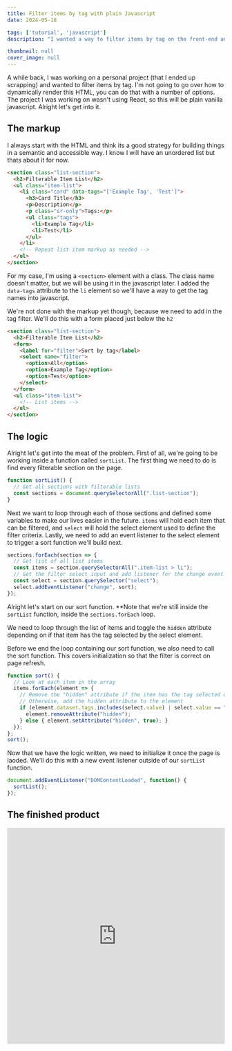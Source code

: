 ```yaml
---
title: Filter items by tag with plain Javascript
date: 2024-05-18

tags: ['tutorial', 'javascript']
description: "I wanted a way to filter items by tag on the front-end and decided to build a quick demo. Here I'll talk through some decisions I ended up making and show you how to implement something like this in your own project."

thumbnail: null
cover_image: null
---
```


A while back, I was working on a personal project (that I ended up scrapping) and wanted to filter items by tag. I'm not going to go over how to dynamically render this HTML, you can do that with a number of options. The project I was working on wasn't using React, so this will be plain vanilla javascript. Alright let's get into it.

## The markup

I always start with the HTML and think its a good strategy for building things in a semantic and accessible way. I know I will have an unordered list but thats about it for now.

```html
<section class="list-section">
  <h2>Filterable Item List</h2>
  <ul class="item-list">
    <li class="card" data-tags="['Example Tag', 'Test']">
      <h3>Card Title</h3>
      <p>Description</p>
      <p class="sr-only">Tags:</p>
      <ul class="tags">
        <li>Example Tag</li>
        <li>Test</li>
      </ul>
    </li>
    <!-- Repeat list item markup as needed -->
  </ul>
</section>
```

For my case, I'm using a `<section>` element with a class. The class name doesn't matter, but we will be using it in the javascript later. I added the `data-tags` attribute to the `li` element so we'll have a way to get the tag names into javascript.

We're not done with the markup yet though, because we need to add in the tag filter. We'll do this with a form placed just below the `h2`

```html
<section class="list-section">
  <h2>Filterable Item List</h2>
  <form>
    <label for="filter">Sort by tag</label>
    <select name="filter">
      <option>All</option>
      <option>Example Tag</option>
      <option>Test</option>
    </select>
  </form>
  <ul class="item-list">
    <!-- List items -->
  </ul>
</section>
```

## The logic

Alright let's get into the meat of the problem. First of all, we're going to be working inside a function called `sortList`. The first thing we need to do is find every filterable section on the page.

```js
function sortList() {
  // Get all sections with filterable lists
  const sections = document.querySelectorAll(".list-section");
}
```

Next we want to loop through each of those sections and defined some variables to make our lives easier in the future. `items` will hold each item that can be filtered, and `select` will hold the select element used to define the filter criteria. Lastly, we need to add an event listener to the select element to trigger a sort function we'll build next.

```js
sections.forEach(section => {
  // Get list of all list items
  const items = section.querySelectorAll(".item-list > li");
  // Get the filter select input and add listener for the change event
  const select = section.querySelector("select");
  select.addEventListener("change", sort);
});
```

Alright let's start on our sort function. **Note that we're still inside the `sortList` function, inside the `sections.forEach` loop.

We need to loop through the list of items and toggle the `hidden` attribute depending on if that item has the tag selected by the select element.

Before we end the loop containing our sort function, we also need to call the sort function. This covers initialization so that the filter is correct on page refresh.

```js
function sort() {
  // Look at each item in the array
  items.forEach(element => {
    // Remove the "hidden" attribute if the item has the tag selected or if the selection is "All"
    // Otherwise, add the hidden attribute to the element
    if (element.dataset.tags.includes(select.value) | select.value == "All") {
      element.removeAttribute("hidden");
    } else { element.setAttribute("hidden", true); }
  });
};
sort();
```

Now that we have the logic written, we need to initialize it once the page is laoded. We'll do this with a new event listener outside of our `sortList` function.

```js
document.addEventListener("DOMContentLoaded", function() {
  sortList();
});
```

## The finished product

<div class="container--wide">
  <iframe height="500" style="width: 100%;" scrolling="no" title="JS Tag Sort" src="https://codepen.io/mattmcadams/embed/VwrNMwP?default-tab=html%2Cresult" frameborder="no" loading="lazy" allowtransparency="true" allowfullscreen="true">
    See the Pen <a href="https://codepen.io/mattmcadams/pen/VwrNMwP">
    JS Tag Sort</a> by Matthew McAdams (<a href="https://codepen.io/mattmcadams">@mattmcadams</a>)
    on <a href="https://codepen.io">CodePen</a>.
  </iframe>
</div>
